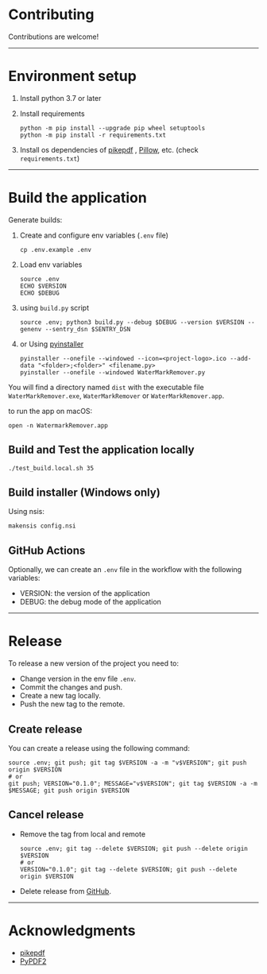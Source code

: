 # Contributing

Contributions are welcome!

--------------------------------------------------------------------------------

# Environment setup

1. Install python 3.7 or later
2. Install requirements
   ```shell
   python -m pip install --upgrade pip wheel setuptools
   python -m pip install -r requirements.txt
   ```

3. Install os dependencies of [pikepdf](https://pikepdf.readthedocs.io/en/latest/)
   , [Pillow](https://pillow.readthedocs.io/en/stable/), etc. (check `requirements.txt`)

--------------------------------------------------------------------------------

# Build the application

Generate builds:

1. Create and configure env variables (`.env` file)
   ```shell
   cp .env.example .env
   ```

2. Load env variables
   ```shell
   source .env
   ECHO $VERSION
   ECHO $DEBUG
   ```

3. using `build.py` script
   ```shell
   source .env; python3 build.py --debug $DEBUG --version $VERSION --genenv --sentry_dsn $SENTRY_DSN
   ```

4. or Using [pyinstaller](https://pyinstaller.readthedocs.io/en/stable/index.html)
   ```shell
   pyinstaller --onefile --windowed --icon=<project-logo>.ico --add-data "<folder>;<folder>" <filename.py>
   pyinstaller --onefile --windowed WaterMarkRemover.py
   ```

You will find a directory named `dist` with the executable file `WaterMarkRemover.exe`, `WaterMarkRemover`
or `WaterMarkRemover.app`.

to run the app on macOS:

```shell
open -n WatermarkRemover.app
```

## Build and Test the application locally

```shell
./test_build.local.sh 35
```

## Build installer (Windows only)

Using nsis:

```
makensis config.nsi
```

## GitHub Actions

Optionally, we can create an `.env` file in the workflow with the following variables:

- VERSION: the version of the application
- DEBUG: the debug mode of the application

--------------------------------------------------------------------------------

# Release

To release a new version of the project you need to:

- Change version in the env file `.env`.
- Commit the changes and push.
- Create a new tag locally.
- Push the new tag to the remote.

## Create release

You can create a release using the following command:

```shell
source .env; git push; git tag $VERSION -a -m "v$VERSION"; git push origin $VERSION
# or
git push; VERSION="0.1.0"; MESSAGE="v$VERSION"; git tag $VERSION -a -m $MESSAGE; git push origin $VERSION
```

## Cancel release

- Remove the tag from local and remote
  ```shell
  source .env; git tag --delete $VERSION; git push --delete origin $VERSION
  # or
  VERSION="0.1.0"; git tag --delete $VERSION; git push --delete origin $VERSION
  ```

- Delete release from [GitHub](https://github.com/naskio/watermark-remover/releases/).

--------------------------------------------------------------------------------

# Acknowledgments

- [pikepdf](https://pikepdf.readthedocs.io/en/latest/topics/page.html)
- [PyPDF2](https://stackoverflow.com/questions/41769120/search-and-replace-for-text-within-a-pdf-in-python)
